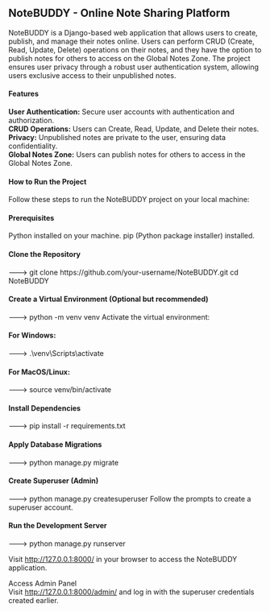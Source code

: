 <h2>NoteBUDDY - Online Note Sharing Platform</h2>
NoteBUDDY is a Django-based web application that allows users to create, publish, and manage their notes online. Users can perform CRUD (Create, Read, Update, Delete) operations on their notes, and they have the option to publish notes for others to access on the Global Notes Zone. The project ensures user privacy through a robust user authentication system, allowing users exclusive access to their unpublished notes.

<h4>Features</h4>
<b>User Authentication:</b> Secure user accounts with authentication and authorization.<br>
<b>CRUD Operations:</b> Users can Create, Read, Update, and Delete their notes.<br>
<b>Privacy:</b> Unpublished notes are private to the user, ensuring data confidentiality.<br>
<b>Global Notes Zone:</b> Users can publish notes for others to access in the Global Notes Zone.

<h4>How to Run the Project</h4>
Follow these steps to run the NoteBUDDY project on your local machine:

<h4>Prerequisites</h4>
Python installed on your machine.
pip (Python package installer) installed.

<h4>Clone the Repository</h4>
--->   git clone https://github.com/your-username/NoteBUDDY.git
       cd NoteBUDDY

<h4>Create a Virtual Environment (Optional but recommended)</h4>
--->   python -m venv venv
       Activate the virtual environment:

<h4>For Windows:</h4>
--->   .\venv\Scripts\activate
<h4>For MacOS/Linux:</h4>
--->   source venv/bin/activate

<h4>Install Dependencies</h4>
--->   pip install -r requirements.txt

<h4>Apply Database Migrations</h4>
--->   python manage.py migrate

<h4>Create Superuser (Admin)</h4>
--->   python manage.py createsuperuser
    Follow the prompts to create a superuser account.

<h4>Run the Development Server</h4>
--->   python manage.py runserver

Visit http://127.0.0.1:8000/ in your browser to access the NoteBUDDY application.

Access Admin Panel<br>
Visit http://127.0.0.1:8000/admin/ and log in with the superuser credentials created earlier.
